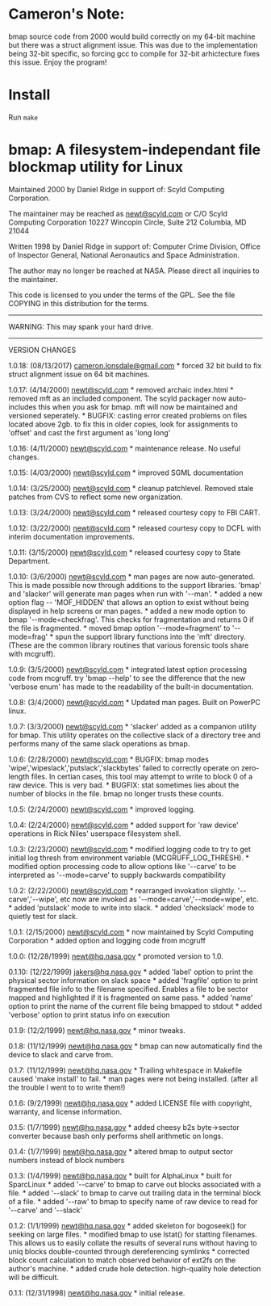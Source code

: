 # Cameron's Note:
bmap source code from 2000 would build correctly on my 64-bit machine but there was a struct alignment issue. This was due to the implementation being 32-bit specific, so forcing gcc to compile for 32-bit arhictecture fixes this issue. Enjoy the program!

# Install
Run `make`

# bmap: A filesystem-independant file blockmap utility for Linux

 Maintained 2000 by Daniel Ridge in support of:
   Scyld Computing Corporation.

 The maintainer may be reached as newt@scyld.com or C/O
   Scyld Computing Corporation
   10227 Wincopin Circle, Suite 212
   Columbia, MD 21044

 Written 1998 by Daniel Ridge in support of:
   Computer Crime Division, Office of Inspector General,
   National Aeronautics and Space Administration.

 The author may no longer be reached at NASA.
 Please direct all inquiries to the maintainer.

 This code is licensed to you under the terms of the GPL.
 See the file COPYING in this distribution for the terms.

---

WARNING: This may spank your hard drive.

---

VERSION CHANGES

1.0.18: (08/13/2017) cameron.lonsdale@gmail.com
	* forced 32 bit build to fix struct alignment issue on 64 bit machines.

1.0.17: (4/14/2000) newt@scyld.com
	* removed archaic index.html
	* removed mft as an included component. The scyld packager
	  now auto-includes this when you ask for bmap. mft will
	  now be maintained and versioned seperately.
	* BUGFIX: casting error created problems on files located above 2gb.
	  to fix this in older copies, look for assignments to 'offset' and
	  cast the first argument as 'long long'

1.0.16: (4/11/2000) newt@scyld.com
	* maintenance release. No useful changes.

1.0.15: (4/03/2000) newt@scyld.com
	* improved SGML documentation

1.0.14: (3/25/2000) newt@scyld.com
	* cleanup patchlevel. Removed stale patches from CVS to reflect
	some new organization.

1.0.13: (3/24/2000) newt@scyld.com
	* released courtesy copy to FBI CART.

1.0.12: (3/22/2000) newt@scyld.com
	* released courtesy copy to DCFL with interim documentation improvements.

1.0.11: (3/15/2000) newt@scyld.com
	* released courtesy copy to State Department.

1.0.10: (3/6/2000) newt@scyld.com
	* man pages are now auto-generated. This is made possible
	  now through additions to the support libraries. 'bmap' and
	  'slacker' will generate man pages when run with '--man'.
	* added a new option flag -- 'MOF_HIDDEN' that allows an option
	  to exist without being displayed in help screens or man pages.
	* added a new mode option to bmap '--mode=checkfrag'. This
	  checks for fragmentation and returns 0 if the file is fragmented.
	* moved bmap option '--mode=fragment' to '--mode=frag'
	* spun the support library functions into the 'mft' directory.
	  (These are the common library routines that various forensic
	   tools share with mcgruff).

1.0.9: (3/5/2000) newt@scyld.com
	* integrated latest option processing code from mcgruff.
	  try 'bmap --help' to see the difference that the new
	  'verbose enum' has made to the readability of the
	  built-in documentation.

1.0.8: (3/4/2000) newt@scyld.com
	* Updated man pages. Built on PowerPC linux.

1.0.7: (3/3/2000) newt@scyld.com
	* 'slacker' added as a companion utility for bmap. This utility
           operates on the collective slack of a directory tree and
	   performs many of the same slack operations as bmap.

1.0.6: (2/28/2000) newt@scyld.com
	* BUGFIX: bmap modes 'wipe','wipeslack','putslack','slackbytes'
	  failed to correctly operate on zero-length files. In certian
	  cases, this tool may attempt to write to block 0 of a raw
	  device. This is very bad.
	* BUGFIX: stat sometimes lies about the number of blocks in the file.
	  bmap no longer trusts these counts.

1.0.5: (2/24/2000) newt@scyld.com
	* improved logging.

1.0.4: (2/24/2000) newt@scyld.com
	* added support for 'raw device' operations in Rick Niles'
	  userspace filesystem shell.

1.0.3: (2/23/2000) newt@scyld.com
	* modified logging code to try to get initial log thresh
	  from environment variable (MCGRUFF_LOG_THRESH).
	* modified option processing code to allow options like
	  '--carve' to be interpreted as '--mode=carve' to supply
	  backwards compatibility

1.0.2: (2/22/2000) newt@scyld.com
	* rearranged invokation slightly. '--carve','--wipe', etc now
	  are invoked as '--mode=carve','--mode=wipe', etc.
	* added 'putslack' mode to write into slack.
	* added 'checkslack' mode to quietly test for slack.

1.0.1: (2/15/2000) newt@scyld.com
	* now maintained by Scyld Computing Corporation
	* added option and logging code from mcgruff

1.0.0: (12/28/1999) newt@hq.nasa.gov
	* promoted version to 1.0.

0.1.10: (12/22/1999) jakers@hq.nasa.gov
	* added 'label' option to print the physical sector information
	  on slack space
	* added 'fragfile' option to print fragmented file info to the 
	  filename specified. Enables a file to be sector mapped and 
	  highlighted if it is fragmented on same pass.
	* added 'name' option to print the name of the current file
	  being bmapped to stdout
	* added 'verbose' option to print status info on execution

0.1.9: (12/2/1999) newt@hq.nasa.gov
	* minor tweaks.

0.1.8: (11/12/1999) newt@hq.nasa.gov
	* bmap can now automatically find the device to slack and
	  carve from.

0.1.7: (11/12/1999) newt@hq.nasa.gov
	* Trailing whitespace in Makefile caused 'make install' to fail.
	* man pages were not being installed. (after all the trouble I went
	  to to write them!)

0.1.6: (9/2/1999) newt@hq.nasa.gov
	* added LICENSE file with copyright, warranty, and license information.

0.1.5: (1/7/1999) newt@hq.nasa.gov
	* added cheesy b2s byte->sector converter because bash only
	  performs shell arithmetic on longs.

0.1.4: (1/7/1999) newt@hq.nasa.gov
	* altered bmap to output sector numbers instead of block numbers

0.1.3: (1/4/1999) newt@hq.nasa.gov
	* built for AlphaLinux
	* built for SparcLinux
	* added '--carve' to bmap to carve out blocks associated with a file.
	* added '--slack' to bmap to carve out trailing data in the terminal
	  block of a file.
	* added '--raw' to bmap to specify name of raw device to read for
	  '--carve' and '--slack'

0.1.2: (1/1/1999) newt@hq.nasa.gov
	* added skeleton for bogoseek() for seeking on large files.
	* modified bmap to use lstat() for statting filenames. This allows
	  us to easily collate the results of several runs without having to
	  uniq blocks double-counted through dereferencing symlinks
	* corrected block count calculation to match observed behavior of
	  ext2fs on the author's machine.
	* added crude hole detection. high-quality hole detection will be
	  difficult.

0.1.1: (12/31/1998) newt@hq.nasa.gov
	* initial release.
